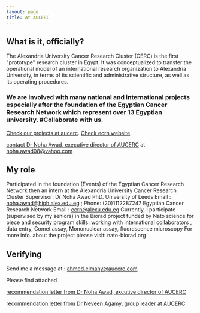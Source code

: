```yaml
---
layout: page
title: At AUCERC
---
```

## What is it, officially? 
The Alexandria University Cancer Research Cluster (CERC) is the first "prototype" research cluster in Egypt. It was conceptualized to transfer the operational model of an international research organization to Alexandria University, in terms of its scientific and administrative structure, as well as its operating procedures. 

### We are involved with many national and international projects especially after the foundation of the Egyptian Cancer Research Network which represent over 13 Egyptian university. #Collaborate with us.
[Check our projects at aucerc](http://www.aucerc.com/).
[Check ecrn website](http://www.egycrn.net/).

[contact Dr Noha Awad, executive director of AUCERC](http://aucerc.com/index.php/our-team) at [noha.awad08@yahoo.com](mailto:noha.awad08@yahoo.com)


## My role
Participated in the foundation (Events) of the Egyptian Cancer Research Network
then an intern at the Alexandria University Cancer Research Cluster Supervisor: Dr
Noha Awad PhD. University of Leeds Email : noha.awad@hiph.alex.edu.eg ;
Phone: (20)1112287247 Egyptian Cancer Research Network Email :
ecrn@alexu.edu.eg Currently, I participate (supervised by my seniors) in the Biorad
project funded by Nato science for piece and security program skills: working with
international collaborators , data entry, Comet assay, Mononuclear assay,
fluorescence microscopy
For more info. about the project please visit: nato-biorad.org

## Verifying
Send me a message at : [ahmed.elmahy@aucerc.com](mailto:ahmed.elmahy@aucerc.com)

Please find attached 

[recommendation letter from Dr Noha Awad, excutive director of AUCERC]({{site.url}}/assets/RecommendationNoha.pdf)

[recommendation letter from Dr Neveen Agamy, group leader at AUCERC]({{site.url}}/assets/DrNeveenRecommendation.pdf)



